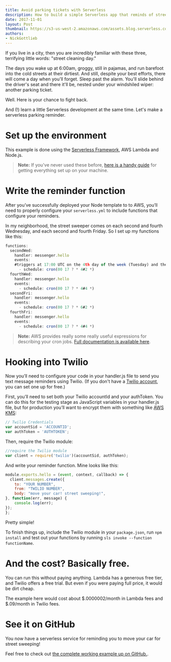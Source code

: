 ```yaml
---
title: Avoid parking tickets with Serverless 
description: How to build a simple Serverless app that reminds of street sweeping in your neighborhood. 
date: 2017-11-01
layout: Post
thumbnail: https://s3-us-west-2.amazonaws.com/assets.blog.serverless.com/jordan-andrews-300359.jpg
authors: 
- NickGottlieb
---
```


If you live in a city, then you are incredibly familiar with these three, terrifying little words: "street cleaning day."

The days you wake up at 6:00am, groggy, still in pajamas, and run barefoot into the cold streets at their dirtiest. And still, despite your best efforts, there will come a day when you'll forget. Sleep past the alarm. You'll slide behind the driver's seat and there it'll be, nested under your windshiled wiper: another parking ticket.

Well. Here is your chance to fight back.

And (!) learn a little Serverless development at the same time. Let's make a serverless parking reminder.

# Set up the environment

This example is done using the [Serverless Framework](https://www.serverless.com/framework), AWS Lambda and Node.js.

> **Note:** If you've never used these before, [here is a handy guide](https://serverless.com/framework/docs/providers/aws/guide/quick-start/) for getting everything set up on your machine. 

# Write the reminder function

After you’ve successfully deployed your Node template to to AWS, you’ll need to properly configure your `serverless.yml` to include functions that configure your reminders.

In my neighborhood, the street sweeper comes on each second and fourth Wednesday, and each second and fourth Friday. So I set up my functions like this:

```js
functions:
  secondWed:
    handler: messenger.hello
    events:
    #triggers at 17:00 UTC on the 4th day of the week (Tuesday) and the second occurence each month
      - schedule: cron(00 17 ? * 4#2 *)
  fourthWed:
    handler: messenger.hello
    events:
      - schedule: cron(00 17 ? * 4#4 *)
  secondFri:
    handler: messenger.hello
    events:
      - schedule: cron(00 17 ? * 6#2 *)
  fourthFri:
    handler: messenger.hello
    events:
      - schedule: cron(00 17 ? * 4#4 *)
```

> **Note:** AWS provides really some really useful expressions for describing your cron jobs. [Full documentation is available here](http://docs.aws.amazon.com/lambda/latest/dg/tutorial-scheduled-events-schedule-expressions.html).

# Hooking into Twilio 

Now you’ll need to configure your code in your handler.js file to send you text message reminders using Twilio. (If you don't have a [Twilio account](https://www.twilio.com/sms), you can set one up for free.)

First, you’ll need to set both your Twilio accountId and your authToken. You can do this for the testing stage as JavaScript variables in your handler.js file, but for production you’ll want to encrypt them with something like [AWS KMS](https://serverless.com/framework/docs/providers/aws/guide/functions#kms-keys):

```js
// Twilio Credentials 
var accountSid = 'ACCOUNTID'; 
var authToken = 'AUTHTOKEN';
```

Then, require the Twilio module:

```js
//require the Twilio module 
var client = require('twilio')(accountSid, authToken);
```

And write your reminder function. Mine looks like this:

```js
module.exports.hello = (event, context, callback) => {
  client.messages.create({ 
    to: "YOUR NUMBER", 
    from: "TWILIO NUMBER",
    body: "move your car! street sweeping!", 
}, function(err, message) { 
    console.log(err); 
});
};
```

Pretty simple!

To finish things up, include the Twilio module in your `package.json`, run `npm install` and test out your functions by running `sls invoke --function functionName`.

# And the cost? Basically free.

You can run this without paying anything. Lambda has a generous free tier, and Twilio offers a free trial. But even if you were paying full price, it would be dirt cheap.

The example here would cost about $.0000002/month in Lambda fees and $.09/month in Twilio fees.

# See it on GitHub

You now have a serverless service for reminding you to move your car for street sweeping! 

Feel free to check out [the complete working example up on GitHub.](https://github.com/worldsoup/serverless-parking-reminder).
